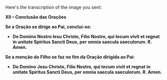 Here's the transcription of the image you sent:

**XII – Conclusão das Orações**

**Se a Oração se dirige ao Pai, concluí-se:**

*   **De Domino Nostro Iesu Christo, Filio Nostro, qui tecum vivit et regnat in unitate Spiritus Sancti Deus, per omnia saecula saeculorum. R. Amen.**

**Se a menção do Filho se faz no fim da Oração dirigida ao Pai:**

*   **De Domino Jesu Christo, Filio Nostro, qui tecum vivit et regnat in unitate Spiritus Sancti Deus, per omnia saecula saeculorum. R. Amen.**